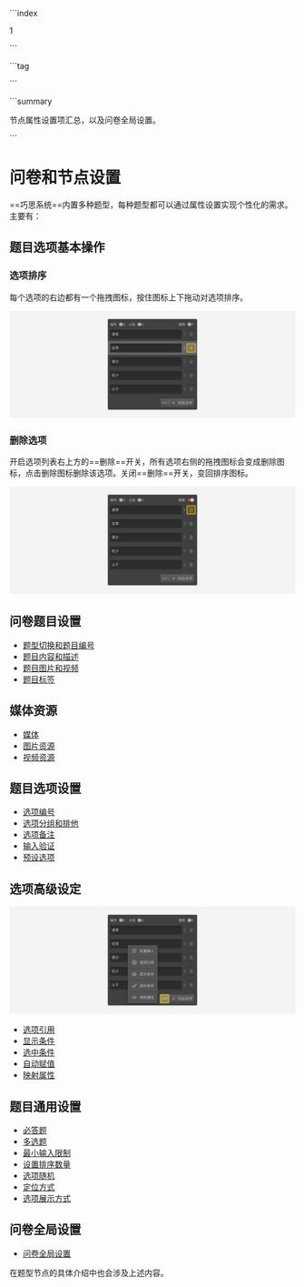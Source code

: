 \```index

1

\```

\```tag


\```

\```summary

节点属性设置项汇总，以及问卷全局设置。

\```

# 问卷和节点设置

==巧思系统==内置多种题型，每种题型都可以通过属性设置实现个性化的需求。主要有：

## 题目选项基本操作

### 选项排序

每个选项的右边都有一个拖拽图标，按住图标上下拖动对选项排序。
  
<img src='./assets/sorting.png'>

### 删除选项

开启选项列表右上方的==删除==开关，所有选项右侧的拖拽图标会变成删除图标，点击删除图标删除该选项。关闭==删除==开关，变回排序图标。
  
<img src='./assets/delete.png'>

## 问卷题目设置

+ [题型切换和题目编号](./01questionSetting/01questionTypeAndNumber.md)
+ [题目内容和描述](./01questionSetting/02questionContentsAndDescription.md)
+ [题目图片和视频](./01questionSetting/03questionPictureAndVideo.md)
+ [题目标签](./01questionSetting/04questionLabel.md)

## 媒体资源

+ [媒体](./02mediaResource/01mediaResource.md)
+ [图片资源](./02mediaResource/02pictureMedia.md)
+ [视频资源](./02mediaResource/03videoResource.md)

## 题目选项设置

+ [选项编号](./03optionSetting/01optionNumber.md)
+ [选项分组和排他](./03optionSetting/02optionGroupAndExclude.md)
+ [选项备注](./03optionSetting/03optionComment.md)
+ [输入验证](./03optionSetting/04inputValidation.md)
+ [预设选项](./03optionSetting/05presetingOption.md)

## 选项高级设定

<img src='./assets/advanced-button.png'>

+ [选项引用](./04optionAdvancedSetting/01optionReference.md)
+ [显示条件](./04optionAdvancedSetting/02displayCondition.md)
+ [选中条件](./04optionAdvancedSetting/03selectedCondition.md)
+ [自动赋值](./04optionAdvancedSetting/04autoAssignment.md)
+ [映射属性](./04optionAdvancedSetting/05propertyMap.md)

## 题目通用设置

+ [必答题](./05questionGeneralSetting/01required.md)
+ [多选题](./05questionGeneralSetting/02multiChoice.md)
+ [最小输入限制](./05questionGeneralSetting/03inputLimits.md)
+ [设置排序数量](./05questionGeneralSetting/04sortAmout.md)
+ [选项随机](./05questionGeneralSetting/05randomOption.md)
+ [定位方式](./05questionGeneralSetting/06locationMode.md)
+ [选项展示方式](./05questionGeneralSetting/07selectMode.md)

## 问卷全局设置

+ [问卷全局设置](./06surveyGlobalSetting/01surveyGlobalSetting.md)
  
在题型节点的具体介绍中也会涉及上述内容。